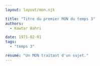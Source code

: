 ```yaml
---
layout: layout/mon.njk

title: "Titre du premier MON du temps 3"
authors:
  - Kawtar Bahri

date: 1971-02-01
tags: 
  - "temps 3"

résumé: "Un MON traitant d'un sujet."
---
```

